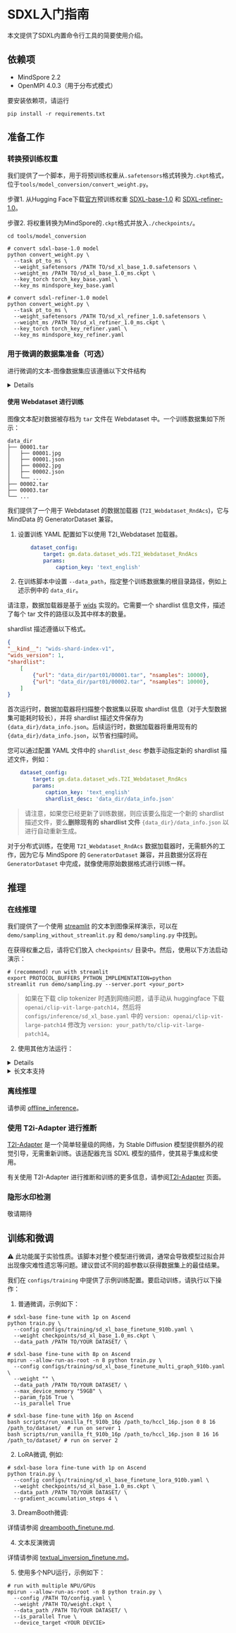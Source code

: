 # SDXL入门指南

本文提供了SDXL内置命令行工具的简要使用介绍。

## 依赖项

- MindSpore 2.2
- OpenMPI 4.0.3（用于分布式模式）

要安装依赖项，请运行

```shell
pip install -r requirements.txt

```

## 准备工作

### 转换预训练权重

我们提供了一个脚本，用于将预训练权重从`.safetensors`格式转换为`.ckpt`格式，位于`tools/model_conversion/convert_weight.py`。

步骤1. 从Hugging Face下载[官方](https://github.com/Stability-AI/generative-models)预训练权重 [SDXL-base-1.0](https://huggingface.co/stabilityai/stable-diffusion-xl-base-1.0) 和 [SDXL-refiner-1.0](https://huggingface.co/stabilityai/stable-diffusion-xl-refiner-1.0)。

步骤2. 将权重转换为MindSpore的`.ckpt`格式并放入`./checkpoints/`。


```shell
cd tools/model_conversion

# convert sdxl-base-1.0 model
python convert_weight.py \
  --task pt_to_ms \
  --weight_safetensors /PATH TO/sd_xl_base_1.0.safetensors \
  --weight_ms /PATH TO/sd_xl_base_1.0_ms.ckpt \
  --key_torch torch_key_base.yaml \
  --key_ms mindspore_key_base.yaml

# convert sdxl-refiner-1.0 model
python convert_weight.py \
  --task pt_to_ms \
  --weight_safetensors /PATH TO/sd_xl_refiner_1.0.safetensors \
  --weight_ms /PATH TO/sd_xl_refiner_1.0_ms.ckpt \
  --key_torch torch_key_refiner.yaml \
  --key_ms mindspore_key_refiner.yaml
```

### 用于微调的数据集准备（可选）

进行微调的文本-图像数据集应该遵循以下文件结构


<details onclose>

```text
dir
├── img1.jpg
├── img2.jpg
├── img3.jpg
└── img_txt.csv
```

img_txt.csv 是以下格式的注释文件
```text
dir,text
img1.jpg,a cartoon character with a potted plant on his head
img2.jpg,a drawing of a green pokemon with red eyes
img3.jpg,a red and white ball with an angry look on its face
```

为了方便起见，我们准备了两个公开的文本-图像数据集，符合上述格式。

- [Pokemon-Blip-Caption 数据集](https://openi.pcl.ac.cn/jasonhuang/mindone/datasets)，包含 833 张 Pokemon 风格的图像，带有 BLIP 生成的标题。
- [Chinese-Art Blip Caption 数据集](https://openi.pcl.ac.cn/jasonhuang/mindone/datasets)，包含 100 张中国艺术风格的图像，带有 BLIP 生成的标题。

要使用它们，请从 [openi 数据集网站](https://openi.pcl.ac.cn/jasonhuang/mindone/datasets) 下载 `pokemon_blip.zip` 或 `chinese_art_blip.zip`，然后解压缩。

</details>


#### 使用 Webdataset 进行训练

图像文本配对数据被存档为 `tar` 文件在 Webdataset 中。一个训练数据集如下所示：

```text
data_dir
├── 00001.tar
│   ├── 00001.jpg
│   ├── 00001.json
│   ├── 00002.jpg
│   ├── 00002.json
│   └── ...
├── 00002.tar
├── 00003.tar
└── ...
```

我们提供了一个用于 Webdataset 的数据加载器 (`T2I_Webdataset_RndAcs`)，它与 MindData 的 GeneratorDataset 兼容。

1. 设置训练 YAML 配置如下以使用 T2I_Webdataset 加载器。
    ```yaml
        dataset_config:
            target: gm.data.dataset_wds.T2I_Webdataset_RndAcs
            params:
                caption_key: 'text_english'
    ```

2. 在训练脚本中设置 `--data_path`，指定整个训练数据集的根目录路径，例如上述示例中的 `data_dir`。

请注意，数据加载器是基于 [wids](https://github.com/webdataset/webdataset?tab=readme-ov-file#the-wids-library-for-indexed-webdatasets) 实现的。它需要一个 shardlist 信息文件，描述了每个 tar 文件的路径以及其中样本的数量。

shardlist 描述遵循以下格式。
```json
{
"__kind__": "wids-shard-index-v1",
"wids_version": 1,
"shardlist":
    [
        {"url": "data_dir/part01/00001.tar", "nsamples": 10000},
        {"url": "data_dir/part01/00002.tar", "nsamples": 10000},
    ]
}
```

首次运行时，数据加载器将扫描整个数据集以获取 shardlist 信息（对于大型数据集可能耗时较长），并将 shardlist 描述文件保存为 `{data_dir}/data_info.json`。后续运行时，数据加载器将重用现有的 `{data_dir}/data_info.json`，以节省扫描时间。

您可以通过配置 YAML 文件中的 `shardlist_desc` 参数手动指定新的 shardlist 描述文件，例如：

```yaml
    dataset_config:
        target: gm.data.dataset_wds.T2I_Webdataset_RndAcs
        params:
            caption_key: 'text_english'
            shardlist_desc: 'data_dir/data_info.json'
```

> 请注意，如果您已经更新了训练数据，则应该要么指定一个新的 shardlist 描述文件，要么**删除现有的 shardlist 文件** `{data_dir}/data_info.json` 以进行自动重新生成。

对于分布式训练，在使用 `T2I_Webdataset_RndAcs` 数据加载器时，无需额外的工作，因为它与 MindSpore 的 `GeneratorDataset` 兼容，并且数据分区将在 `GeneratorDataset` 中完成，就像使用原始数据格式进行训练一样。

## 推理

### 在线推理

我们提供了一个使用 [streamlit](https://streamlit.io/) 的文本到图像采样演示，可以在 `demo/sampling_without_streamlit.py` 和 `demo/sampling.py` 中找到。

在获得权重之后，请将它们放入 `checkpoints/` 目录中。然后，使用以下方法启动演示：


```shell
# (recommend) run with streamlit
export PROTOCOL_BUFFERS_PYTHON_IMPLEMENTATION=python
streamlit run demo/sampling.py --server.port <your_port>
```

> 如果在下载 clip tokenizer 时遇到网络问题，请手动从 huggingface 下载 `openai/clip-vit-large-patch14`，然后将 `configs/inference/sd_xl_base.yaml` 中的 `version: openai/clip-vit-large-patch14` 修改为 `version: your_path/to/clip-vit-large-patch14`。

2. 使用其他方法运行：


<details close>

```shell
# run sdxl-base txt2img without streamlit on Ascend
python demo/sampling_without_streamlit.py \
  --task txt2img \
  --config configs/inference/sd_xl_base.yaml \
  --weight checkpoints/sd_xl_base_1.0_ms.ckpt \
  --prompt "Astronaut in a jungle, cold color palette, muted colors, detailed, 8k" \
  --device_target Ascend

# run sdxl-refiner img2img without streamlit on Ascend
python demo/sampling_without_streamlit.py \
  --task img2img \
  --config configs/inference/sd_xl_refiner.yaml \
  --weight checkpoints/sd_xl_refiner_1.0_ms.ckpt \
  --prompt "Astronaut in a jungle, cold color palette, muted colors, detailed, 8k" \
  --img /PATH TO/img.jpg \
  --device_target Ascend

# run pipeline without streamlit on Ascend
python demo/sampling_without_streamlit.py \
  --task txt2img \
  --config configs/inference/sd_xl_base.yaml \
  --weight checkpoints/sd_xl_base_1.0_ms.ckpt \
  --prompt "Astronaut in a jungle, cold color palette, muted colors, detailed, 8k" \
  --add_pipeline True \
  --pipeline_config configs/inference/sd_xl_refiner.yaml \
  --pipeline_weight checkpoints/sd_xl_refiner_1.0_ms.ckpt \
  --sd_xl_base_ratios "1.0_768" \
  --device_target Ascend

# run lora(unmerge weight) without streamlit on Ascend
python demo/sampling_without_streamlit.py \
  --task txt2img \
  --config configs/training/sd_xl_base_finetune_lora.yaml \
  --weight checkpoints/sd_xl_base_1.0_ms.ckpt,SDXL-base-1.0_2000_lora.ckpt \
  --prompt "Astronaut in a jungle, cold color palette, muted colors, detailed, 8k" \
  --device_target Ascend
```

</details>

<details>

  <summary>长文本支持</summary>

默认情况下，SD-XL 仅支持长度不超过 77 的令牌序列。对于长度超过 77 的序列，它们将被截断为 77，这可能导致信息丢失。

为了避免长文本提示的信息丢失，我们可以将一个长的令牌序列（N > 77）分成几个较短的子序列（N <= 77），以绕过文本编码器上下文长度的限制。`demo/sampling_without_streamlit.py` 中的 `args.support_long_prompts` 支持此功能。

在使用 `demo/sampling_without_streamlit.py` 进行推断时，您可以设置如下参数：


  ```bash
  python demo/sampling_without_streamlit.py \
  ...  \  # other arguments configurations
  --support_long_prompts True \  # allow long text prompts
  ```

在使用 `demo/sampling.py` 进行推断时，您只需输入您的长提示，并在提示下方点击“使用长文本提示支持（令牌长度 > 77）”按钮，然后开始抽样。

</details>

### 离线推理

请参阅 [offline_inference](./offline_inference/README.md)。

### 使用 T2i-Adapter 进行推断

[T2I-Adapter](../t2i_adapter/README.md) 是一个简单轻量级的网络，为 Stable Diffusion 模型提供额外的视觉引导，无需重新训练。该适配器充当 SDXL 模型的插件，使其易于集成和使用。

有关使用 T2I-Adapter 进行推断和训练的更多信息，请参阅[T2I-Adapter](../t2i_adapter/README.md) 页面。

### 隐形水印检测

敬请期待

## 训练和微调

⚠️ 此功能属于实验性质。该脚本对整个模型进行微调，通常会导致模型过拟合并出现像灾难性遗忘等问题。建议尝试不同的超参数以获得数据集上的最佳结果。

我们在 `configs/training` 中提供了示例训练配置。要启动训练，请执行以下操作：

1. 普通微调，示例如下：

```shell
# sdxl-base fine-tune with 1p on Ascend
python train.py \
  --config configs/training/sd_xl_base_finetune_910b.yaml \
  --weight checkpoints/sd_xl_base_1.0_ms.ckpt \
  --data_path /PATH TO/YOUR DATASET/ \

# sdxl-base fine-tune with 8p on Ascend
mpirun --allow-run-as-root -n 8 python train.py \
  --config configs/training/sd_xl_base_finetune_multi_graph_910b.yaml \
  --weight "" \
  --data_path /PATH TO/YOUR DATASET/ \
  --max_device_memory "59GB" \
  --param_fp16 True \
  --is_parallel True

# sdxl-base fine-tune with 16p on Ascend
bash scripts/run_vanilla_ft_910b_16p /path_to/hccl_16p.json 0 8 16 /path_to/dataset/  # run on server 1
bash scripts/run_vanilla_ft_910b_16p /path_to/hccl_16p.json 8 16 16 /path_to/dataset/ # run on server 2
```

2. LoRA微调, 例如:

```shell
# sdxl-base lora fine-tune with 1p on Ascend
python train.py \
  --config configs/training/sd_xl_base_finetune_lora_910b.yaml \
  --weight checkpoints/sd_xl_base_1.0_ms.ckpt \
  --data_path /PATH TO/YOUR DATASET/ \
  --gradient_accumulation_steps 4 \
```

3. DreamBooth微调:

详情请参阅 [dreambooth_finetune.md](./dreambooth_finetune.md).

4. 文本反演微调

详情请参阅 [textual_inversion_finetune.md](./textual_inversion_finetune.md)。

5. 使用多个NPU运行，示例如下：


```shell
# run with multiple NPU/GPUs
mpirun --allow-run-as-root -n 8 python train.py \
  --config /PATH TO/config.yaml \
  --weight /PATH TO/weight.ckpt \
  --data_path /PATH TO/YOUR DATASET/ \
  --is_parallel True \
  --device_target <YOUR DEVCIE>
```
